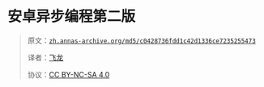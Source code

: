 # 安卓异步编程第二版

> 原文：[`zh.annas-archive.org/md5/c0428736fdd1c42d1336ce7235255473`](https://zh.annas-archive.org/md5/c0428736fdd1c42d1336ce7235255473)
> 
> 译者：[飞龙](https://github.com/wizardforcel)
> 
> 协议：[CC BY-NC-SA 4.0](http://creativecommons.org/licenses/by-nc-sa/4.0/)